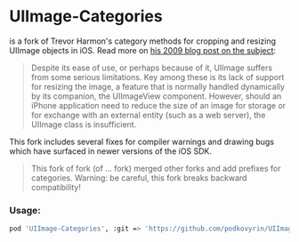 # UIImage-Categories 
is a fork of Trevor Harmon's category methods for cropping and resizing UIImage objects in iOS. Read more on [his 2009 blog post on the subject](http://vocaro.com/trevor/blog/2009/10/12/resize-a-uiimage-the-right-way/):

>Despite its ease of use, or perhaps because of it, UIImage suffers from some serious limitations. Key among these is its lack of support for resizing the image, a feature that is normally handled dynamically by its companion, the UIImageView component. However, should an iPhone application need to reduce the size of an image for storage or for exchange with an external entity (such as a web server), the UIImage class is insufficient.

This fork includes several fixes for compiler warnings and drawing bugs which have surfaced in newer versions of the iOS SDK.

> This fork of fork (of ... fork) merged other forks and add prefixes for categories.
> Warning: be careful, this fork breaks backward compatibility!

### Usage:
``` bash
pod 'UIImage-Categories', :git => 'https://github.com/podkovyrin/UIImage-Categories.git'
```
